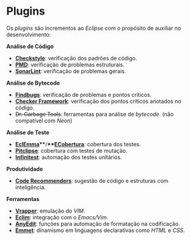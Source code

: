 # Plugins

Os _plugins_ são incrementos ao _Eclipse_ com o propósito de auxiliar no desenvolvimento:

**Análise de Código**

* [**Checkstyle**](https://marketplace.eclipse.org/content/checkstyle-plug): verificação dos padrões de código.
* [**PMD**](https://marketplace.eclipse.org/content/eclipse-pmd): verificação de problemas estruturais.
* [**SonarLint**](https://marketplace.eclipse.org/content/sonarlint): verificação de problemas gerais.

**Análise de Bytecode**

* [**Findbugs**](https://marketplace.eclipse.org/content/findbugs-eclipse-plugin): verificação de problemas e pontos críticos.
* [**Checker Framework**](http://types.cs.washington.edu/checker-framework/): verificação dos pontos críticos anotados no código.
* ~~Dr. Garbage Tools~~: ferramentas para análise de _bytecode_. \(não compatível com _Neon_\)

**Análise de Teste**

* [**EclEmma**](https://marketplace.eclipse.org/content/eclemma-java-code-coverage)**\*\***\/**\*\***[**ECobertura**](https://marketplace.eclipse.org/content/ecobertura): cobertura dos testes.
* [**Pitclipse**](https://marketplace.eclipse.org/content/pitclipse): cobertura com testes de mutação.
* [**Infinitest**](https://marketplace.eclipse.org/content/infinitest): automação dos testes unitários.

**Produtividade**

* [**Code Recommenders**](https://marketplace.eclipse.org/content/eclipse-code-recommenders): sugestão de código e estruturas com inteligência.

**Ferramentas**

* [**Vrapper**](https://marketplace.eclipse.org/content/vrapper-vim): emulação do _VIM_.
* [**Eclim**](http://eclim.org): integração com o _Emacs\/Vim_.
* [**AnyEdit**](https://marketplace.eclipse.org/content/anyedit-tools): funções para automação de formatação na codificação.
* [**Emmet**](https://marketplace.eclipse.org/content/emmet-ex-zen-coding-eclipse-plugin): dinamismo em linguagens declarativas como _HTML_ e _CSS_.

